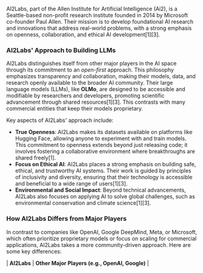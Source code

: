 AI2Labs, part of the Allen Institute for Artificial Intelligence (Ai2), is a Seattle-based non-profit research institute founded in 2014 by Microsoft co-founder Paul Allen. Their mission is to develop foundational AI research and innovations that address real-world problems, with a strong emphasis on openness, collaboration, and ethical AI development\[1]\[3].

### AI2Labs' Approach to Building LLMs

AI2Labs distinguishes itself from other major players in the AI space through its commitment to an *open-first* approach. This philosophy emphasizes transparency and collaboration, making their models, data, and research openly available to the broader AI community. Their large language models (LLMs), like **OLMo**, are designed to be accessible and modifiable by researchers and developers, promoting scientific advancement through shared resources\[1]\[3]. This contrasts with many commercial entities that keep their models proprietary.

Key aspects of AI2Labs' approach include:

- **True Openness**: AI2Labs makes its datasets available on platforms like Hugging Face, allowing anyone to experiment with and train models. This commitment to openness extends beyond just releasing code; it involves fostering a collaborative environment where breakthroughs are shared freely\[1].
- **Focus on Ethical AI**: AI2Labs places a strong emphasis on building safe, ethical, and trustworthy AI systems. Their work is guided by principles of inclusivity and diversity, ensuring that their technology is accessible and beneficial to a wide range of users\[1]\[3].
- **Environmental and Social Impact**: Beyond technical advancements, AI2Labs also focuses on applying AI to solve global challenges, such as environmental conservation and climate science\[1]\[3].

### How AI2Labs Differs from Major Players

In contrast to companies like OpenAI, Google DeepMind, Meta, or Microsoft, which often prioritize proprietary models or focus on scaling for commercial applications, AI2Labs takes a more community-driven approach. Here are some key differences:

| **AI2Labs**                                                                                                                                                 | **Other Major Players (e.g., OpenAI, Google)**                                                                                                       |





